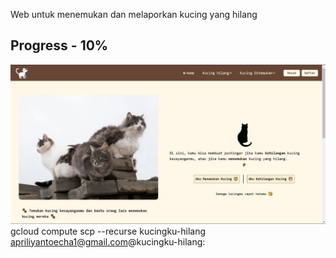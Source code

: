 Web untuk menemukan dan melaporkan kucing yang hilang

## Progress - 10%
![Kucingku Hilang](./client/public/images//progress.png)
gcloud compute scp --recurse kucingku-hilang apriliyantoecha1@gmail.com@kucingku-hilang: